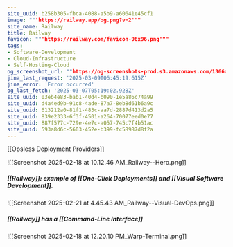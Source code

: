 ```yaml
---
site_uuid: b258b305-fbca-4088-a5b9-a60641e45cf1
image: ""'https://railway.app/og.png?v=2'""
site_name: Railway
title: Railway
favicon: ""'https://railway.com/favicon-96x96.png'""
tags:
- Software-Development
- Cloud-Infrastructure
- Self-Hosting-Cloud
og_screenshot_url: ""https://og-screenshots-prod.s3.amazonaws.com/1366x768/80/false/f9c54fe1585ef1f2a93ec452d39798ea7298ae9e76b43bb0024bb36aeee71592.jpeg""
jina_last_request: '2025-03-09T06:45:19.615Z'
jina_error: 'Error occurred'
og_last_fetch: '2025-03-07T05:19:02.928Z'
site_uuid: 03eb4e83-bab1-40d4-b090-1e5a86c74a99
site_uuid: d4a4ed9b-91c8-4ade-87a7-8eb8d61b6a9c
site_uuid: 613212a0-81f1-483c-aa7d-2887d413d2a5
site_uuid: 839e2333-6f3f-4501-a264-70077eed0e77
site_uuid: 887f577c-729e-4e7c-a057-745c7f4b51ac
site_uuid: 593a8d6c-5603-452e-b399-fc58987d8f2a
---
```

[[Opsless Deployment Providers]]

![[Screenshot 2025-02-18 at 10.12.46 AM_Railway--Hero.png]]
##### [[Railway]]: example of [[One-Click Deployments]] and [[Visual Software Development]].
![[Screenshot 2025-02-21 at 4.45.43 AM_Railway--Visual-DevOps.png]]
##### [[Railway]] has a [[Command-Line Interface]]
![[Screenshot 2025-02-18 at 12.20.10 PM_Warp-Terminal.png]]
